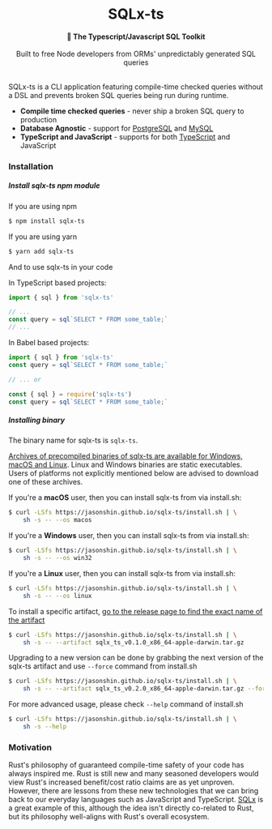 <h1 align="center">SQLx-ts</h1>
<div align="center">
 <strong>
   🧰 The Typescript/Javascript SQL Toolkit
 </strong>
</div>

<br />

<div align="center">
Built to free Node developers from ORMs' unpredictably generated SQL queries
</div>

<br />

SQLx-ts is a CLI application featuring compile-time checked queries without a DSL and prevents broken SQL queries being run during runtime.

- **Compile time checked queries** - never ship a broken SQL query to production
- **Database Agnostic** - support for [PostgreSQL](http://postgresql.org/) and [MySQL](https://www.mysql.com/)
- **TypeScript and JavaScript** - supports for both [TypeScript](https://www.typescriptlang.org/) and JavaScript

### Installation

##### Install sqlx-ts npm module

If you are using npm
```bash
$ npm install sqlx-ts
```

If you are using yarn
```bash
$ yarn add sqlx-ts
```

And to use sqlx-ts in your code

In TypeScript based projects:

```typescript
import { sql } from 'sqlx-ts'

// ...
const query = sql`SELECT * FROM some_table;`
// ...
```


In Babel based projects:

```javascript
import { sql } from 'sqlx-ts'
const query = sql`SELECT * FROM some_table;`

// ... or

const { sql } = require('sqlx-ts')
const query = sql`SELECT * FROM some_table;`
```

##### Installing binary

The binary name for sqlx-ts is `sqlx-ts`.

[Archives of precompiled binaries of sqlx-ts are available for Windows, macOS and Linux](https://github.com/JasonShin/sqlx-ts/releases). Linux and Windows binaries are static executables. Users of platforms not explicitly mentioned below are advised to download one of these archives.

If you're a **macOS** user, then you can install sqlx-ts from via install.sh:

```bash
$ curl -LSfs https://jasonshin.github.io/sqlx-ts/install.sh | \
    sh -s -- --os macos
```

If you're a **Windows** user, then you can install sqlx-ts from via install.sh:

```bash
$ curl -LSfs https://jasonshin.github.io/sqlx-ts/install.sh | \
    sh -s -- --os win32
```

If you're a **Linux** user, then you can install sqlx-ts from via install.sh:

```bash
$ curl -LSfs https://jasonshin.github.io/sqlx-ts/install.sh | \
    sh -s -- --os linux
```

To install a specific artifact, [go to the release page to find the exact name of the artifact](https://github.com/JasonShin/sqlx-ts/releases)

```bash
$ curl -LSfs https://jasonshin.github.io/sqlx-ts/install.sh | \
    sh -s -- --artifact sqlx_ts_v0.1.0_x86_64-apple-darwin.tar.gz
```

Upgrading to a new version can be done by grabbing the next version of the sqlx-ts artifact and use `--force` command from install.sh

```bash
$ curl -LSfs https://jasonshin.github.io/sqlx-ts/install.sh | \
    sh -s -- --artifact sqlx_ts_v0.2.0_x86_64-apple-darwin.tar.gz --force
```

For more advanced usage, please check `--help` command of install.sh

```bash
$ curl -LSfs https://jasonshin.github.io/sqlx-ts/install.sh | \
    sh -s --help
```

### Motivation

Rust's philosophy of guaranteed compile-time safety of your code has always inspired me. Rust is still new and many seasoned developers would view Rust's increased benefit/cost ratio claims are as yet unproven. However, there are lessons from these new technologies that we can bring back to our everyday languages such as JavaScript and TypeScript. [SQLx](https://github.com/launchbadge/sqlx) is a great example of this, although the idea isn't directly co-related to Rust, but its philosophy well-aligns with Rust's overall ecosystem.
